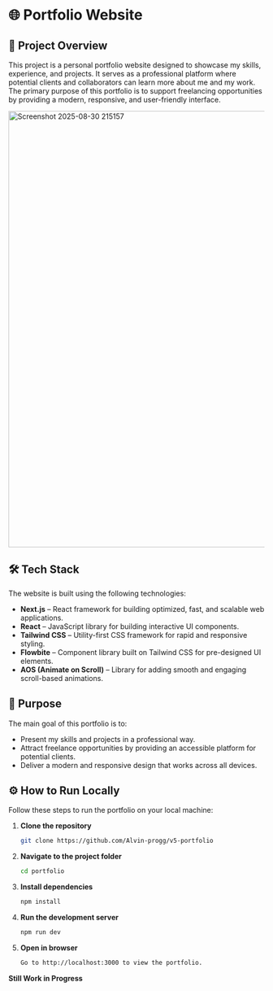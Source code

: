# 🌐 Portfolio Website

## 📌 Project Overview  
This project is a personal portfolio website designed to showcase my skills, experience, and projects. It serves as a professional platform where potential clients and collaborators can learn more about me and my work. The primary purpose of this portfolio is to support freelancing opportunities by providing a modern, responsive, and user-friendly interface.

<img width="1902" height="858" alt="Screenshot 2025-08-30 215157" src="https://github.com/user-attachments/assets/d51a54e9-ca9a-47e0-ba07-2a59054c89c7" />

## 🛠 Tech Stack  
The website is built using the following technologies:

- **Next.js** – React framework for building optimized, fast, and scalable web applications.  
- **React** – JavaScript library for building interactive UI components.  
- **Tailwind CSS** – Utility-first CSS framework for rapid and responsive styling.  
- **Flowbite** – Component library built on Tailwind CSS for pre-designed UI elements.  
- **AOS (Animate on Scroll)** – Library for adding smooth and engaging scroll-based animations.  

## 🎯 Purpose  
The main goal of this portfolio is to:  
- Present my skills and projects in a professional way.  
- Attract freelance opportunities by providing an accessible platform for potential clients.  
- Deliver a modern and responsive design that works across all devices.  

## ⚙️ How to Run Locally  


Follow these steps to run the portfolio on your local machine:

1. **Clone the repository**  
   ```bash
   git clone https://github.com/Alvin-progg/v5-portfolio
2. **Navigate to the project folder**
   ```bash
   cd portfolio
3. **Install dependencies**  
   ```bash
   npm install
4. **Run the development server**
   ```bash
   npm run dev
5. **Open in browser**
   ```bash
   Go to http://localhost:3000 to view the portfolio.

**Still Work in Progress**
